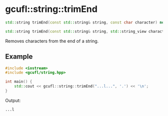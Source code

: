 # gcufl::string::trimEnd
```cpp
std::string trimEnd(const std::string& string, const char character) noexcept;

std::string trimEnd(const std::string& string, std::string_view characters) noexcept;
```
Removes characters from the end of a string.
## Example
```cpp
#include <iostream>
#include <gcufl/string.hpp>

int main() {
	std::cout << gcufl::string::trimEnd("...l...", '.') << '\n';
}
```
Output:
```
...l
```
